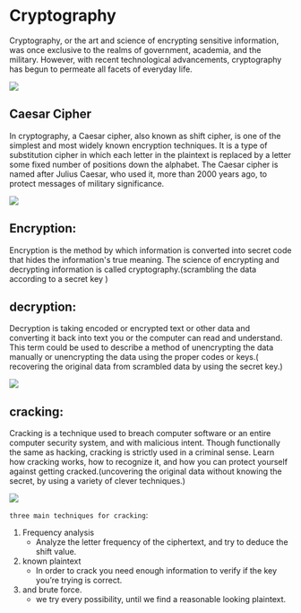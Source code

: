 # Cryptography
Cryptography, or the art and science of encrypting sensitive information, was once exclusive to the realms of government, academia, and the military. However, with recent technological advancements, cryptography has begun to permeate all facets of everyday life.

![](https://www.fortinet.com/blog/partners/addressing-the-growth-of-ssl-encrypted-traffic-volume-with-forti/_jcr_content/root/responsivegrid/text_image.img.png/1533598267053/ssl-partners-thumb.png)


## Caesar Cipher
In cryptography, a Caesar cipher, also known as shift cipher, is one of the simplest and most widely known encryption techniques. It is a type of substitution cipher in which each letter in the plaintext is replaced by a letter some fixed number of positions down the alphabet.
The Caesar cipher is named after Julius Caesar, who used it, more than 2000 years ago, to protect messages of military significance.

![](https://www.101computing.net/wp/wp-content/uploads/julius-caesar.png)

## Encryption:
Encryption is the method by which information is converted into secret code that hides the information's true meaning. The science of encrypting and decrypting information is called cryptography.(scrambling the data according to a secret key )

## decryption:
Decryption is taking encoded or encrypted text or other data and converting it back into text you or the computer can read and understand. This term could be used to describe a method of unencrypting the data manually or unencrypting the data using the proper codes or keys.( recovering the original data from scrambled data by using the secret key.)

![](https://letstalkscience.ca/sites/default/files/styles/width_800px/public/2020-02/symmetric_key_encryption.png?itok=REoDd9CO)

## cracking:
Cracking is a technique used to breach computer software or an entire computer security system, and with malicious intent. Though functionally the same as hacking, cracking is strictly used in a criminal sense. Learn how cracking works, how to recognize it, and how you can protect yourself against getting cracked.(uncovering the original data without knowing the secret, by using a variety of clever techniques.)

![](https://cybernews.com/wp-content/uploads/2020/08/password-cracking-techniques-750x375.jpg)

`three main techniques for cracking`:
1. Frequency analysis
    - Analyze the letter frequency of the ciphertext, and try to deduce the shift value.
2. known plaintext
    - In order to crack you need enough information to verify if the key you’re trying is correct. 
3. and brute force.
    - we try every possibility, until we find a reasonable looking plaintext.
